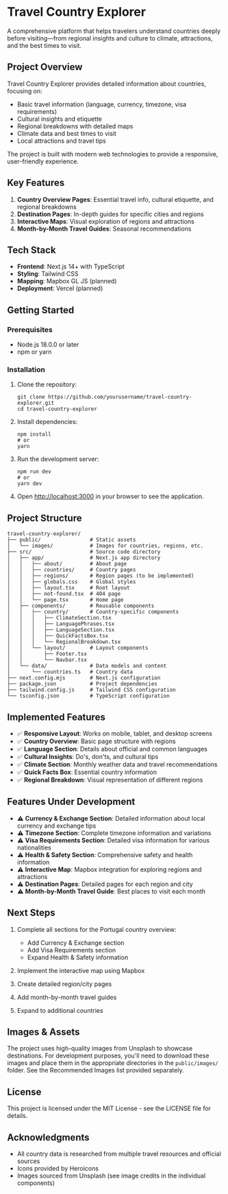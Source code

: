 # Travel Country Explorer

A comprehensive platform that helps travelers understand countries deeply before visiting—from regional insights and culture to climate, attractions, and the best times to visit.

## Project Overview

Travel Country Explorer provides detailed information about countries, focusing on:

- Basic travel information (language, currency, timezone, visa requirements)
- Cultural insights and etiquette
- Regional breakdowns with detailed maps
- Climate data and best times to visit
- Local attractions and travel tips

The project is built with modern web technologies to provide a responsive, user-friendly experience.

## Key Features

1. **Country Overview Pages**: Essential travel info, cultural etiquette, and regional breakdowns
2. **Destination Pages**: In-depth guides for specific cities and regions
3. **Interactive Maps**: Visual exploration of regions and attractions
4. **Month-by-Month Travel Guides**: Seasonal recommendations

## Tech Stack

- **Frontend**: Next.js 14+ with TypeScript
- **Styling**: Tailwind CSS
- **Mapping**: Mapbox GL JS (planned)
- **Deployment**: Vercel (planned)

## Getting Started

### Prerequisites

- Node.js 18.0.0 or later
- npm or yarn

### Installation

1. Clone the repository:
   ```
   git clone https://github.com/yourusername/travel-country-explorer.git
   cd travel-country-explorer
   ```

2. Install dependencies:
   ```
   npm install
   # or
   yarn
   ```

3. Run the development server:
   ```
   npm run dev
   # or
   yarn dev
   ```

4. Open [http://localhost:3000](http://localhost:3000) in your browser to see the application.

## Project Structure

```
travel-country-explorer/
├── public/                # Static assets
│   └── images/            # Images for countries, regions, etc.
├── src/                   # Source code directory
│   ├── app/               # Next.js app directory
│   │   ├── about/         # About page
│   │   ├── countries/     # Country pages
│   │   ├── regions/       # Region pages (to be implemented)
│   │   ├── globals.css    # Global styles
│   │   ├── layout.tsx     # Root layout
│   │   ├── not-found.tsx  # 404 page
│   │   └── page.tsx       # Home page
│   ├── components/        # Reusable components
│   │   ├── country/       # Country-specific components
│   │   │   ├── ClimateSection.tsx
│   │   │   ├── LanguagePhrases.tsx
│   │   │   ├── LanguageSection.tsx
│   │   │   ├── QuickFactsBox.tsx
│   │   │   └── RegionalBreakdown.tsx
│   │   └── layout/        # Layout components
│   │       ├── Footer.tsx
│   │       └── Navbar.tsx
│   └── data/              # Data models and content
│       └── countries.ts   # Country data
├── next.config.mjs        # Next.js configuration
├── package.json           # Project dependencies
├── tailwind.config.js     # Tailwind CSS configuration
└── tsconfig.json          # TypeScript configuration
```

## Implemented Features

- ✅ **Responsive Layout**: Works on mobile, tablet, and desktop screens
- ✅ **Country Overview**: Basic page structure with regions
- ✅ **Language Section**: Details about official and common languages
- ✅ **Cultural Insights**: Do's, don'ts, and cultural tips
- ✅ **Climate Section**: Monthly weather data and travel recommendations
- ✅ **Quick Facts Box**: Essential country information
- ✅ **Regional Breakdown**: Visual representation of different regions

## Features Under Development

- ⚠️ **Currency & Exchange Section**: Detailed information about local currency and exchange tips
- ⚠️ **Timezone Section**: Complete timezone information and variations
- ⚠️ **Visa Requirements Section**: Detailed visa information for various nationalities
- ⚠️ **Health & Safety Section**: Comprehensive safety and health information
- ⚠️ **Interactive Map**: Mapbox integration for exploring regions and attractions
- ⚠️ **Destination Pages**: Detailed pages for each region and city
- ⚠️ **Month-by-Month Travel Guide**: Best places to visit each month

## Next Steps

1. Complete all sections for the Portugal country overview:
    - Add Currency & Exchange section
    - Add Visa Requirements section
    - Expand Health & Safety information

2. Implement the interactive map using Mapbox

3. Create detailed region/city pages

4. Add month-by-month travel guides

5. Expand to additional countries

## Images & Assets

The project uses high-quality images from Unsplash to showcase destinations. For development purposes, you'll need to download these images and place them in the appropriate directories in the `public/images/` folder. See the Recommended Images list provided separately.

## License

This project is licensed under the MIT License - see the LICENSE file for details.

## Acknowledgments

- All country data is researched from multiple travel resources and official sources
- Icons provided by Heroicons
- Images sourced from Unsplash (see image credits in the individual components)